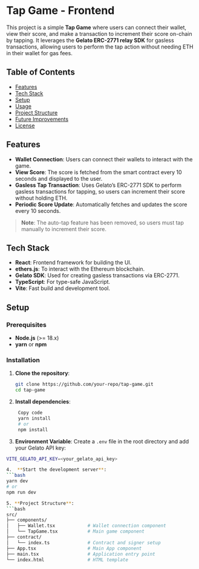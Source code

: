 # Tap Game - Frontend

This project is a simple **Tap Game** where users can connect their wallet, view their score, and make a transaction to increment their score on-chain by tapping. It leverages the **Gelato ERC-2771 relay SDK** for gasless transactions, allowing users to perform the tap action without needing ETH in their wallet for gas fees.

## Table of Contents
- [Features](#features)
- [Tech Stack](#tech-stack)
- [Setup](#setup)
- [Usage](#usage)
- [Project Structure](#project-structure)
- [Future Improvements](#future-improvements)
- [License](#license)

## Features
- **Wallet Connection**: Users can connect their wallets to interact with the game.
- **View Score**: The score is fetched from the smart contract every 10 seconds and displayed to the user.
- **Gasless Tap Transaction**: Uses Gelato’s ERC-2771 SDK to perform gasless transactions for tapping, so users can increment their score without holding ETH.
- **Periodic Score Update**: Automatically fetches and updates the score every 10 seconds.

> **Note**: The auto-tap feature has been removed, so users must tap manually to increment their score.

## Tech Stack
- **React**: Frontend framework for building the UI.
- **ethers.js**: To interact with the Ethereum blockchain.
- **Gelato SDK**: Used for creating gasless transactions via ERC-2771.
- **TypeScript**: For type-safe JavaScript.
- **Vite**: Fast build and development tool.

## Setup

### Prerequisites
- **Node.js** (>= 18.x)
- **yarn** or **npm**

### Installation

1. **Clone the repository**:
   ```bash
   git clone https://github.com/your-repo/tap-game.git
   cd tap-game

2. **Install dependencies**:
   ```bash
    Copy code
    yarn install
    # or
    npm install

 3. **Environment Variable**:
    Create a `.env` file in the root directory and add your Gelato API key:
 
  ```bash
  VITE_GELATO_API_KEY=<your_gelato_api_key>

4.  **Start the development server**:
  ```bash
  yarn dev
  # or
  npm run dev

5. **Project Structure**:
  ```bash
  src/
├── components/
│   ├── Wallet.tsx            # Wallet connection component
│   └── TapGame.tsx           # Main game component
├── contract/
│   └── index.ts              # Contract and signer setup
├── App.tsx                   # Main App component
├── main.tsx                  # Application entry point
└── index.html                # HTML template




